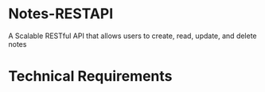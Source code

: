# Notes-RESTAPI
A Scalable RESTful API that allows users to create, read, update, and delete notes

# Technical Requirements
